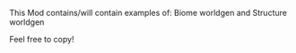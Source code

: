﻿This Mod contains/will contain examples of:
Biome worldgen and Structure worldgen

Feel free to copy!